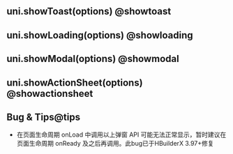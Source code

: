 ## uni.showToast(options) @showtoast

<!-- UTSAPIJSON.showToast.description -->

<!-- UTSAPIJSON.showToast.param -->

<!-- UTSAPIJSON.showToast.returnValue -->

<!-- UTSAPIJSON.showToast.example -->

<!-- UTSAPIJSON.showToast.compatibility -->

<!-- UTSAPIJSON.showToast.tutorial -->

## uni.showLoading(options) @showloading

<!-- UTSAPIJSON.showLoading.description -->

<!-- UTSAPIJSON.showLoading.param -->

<!-- UTSAPIJSON.showLoading.returnValue -->

<!-- UTSAPIJSON.showLoading.example -->

<!-- UTSAPIJSON.showLoading.compatibility -->

<!-- UTSAPIJSON.showLoading.tutorial -->

## uni.showModal(options) @showmodal

<!-- UTSAPIJSON.showModal.description -->

<!-- UTSAPIJSON.showModal.param -->

<!-- UTSAPIJSON.showModal.returnValue -->

<!-- UTSAPIJSON.showModal.example -->

<!-- UTSAPIJSON.showModal.compatibility -->

<!-- UTSAPIJSON.showModal.tutorial -->

## uni.showActionSheet(options) @showactionsheet

<!-- UTSAPIJSON.showActionSheet.description -->

<!-- UTSAPIJSON.showActionSheet.param -->

<!-- UTSAPIJSON.showActionSheet.returnValue -->

<!-- UTSAPIJSON.showActionSheet.example -->

<!-- UTSAPIJSON.showActionSheet.compatibility -->

<!-- UTSAPIJSON.showActionSheet.tutorial -->

<!-- UTSAPIJSON.prompt.example -->

<!-- UTSAPIJSON.general_type.name -->

<!-- UTSAPIJSON.general_type.param -->

## Bug & Tips@tips
- 在页面生命周期 onLoad 中调用以上弹窗 API 可能无法正常显示，暂时建议在页面生命周期 onReady 及之后再调用。此bug已于HBuilderX 3.97+修复
